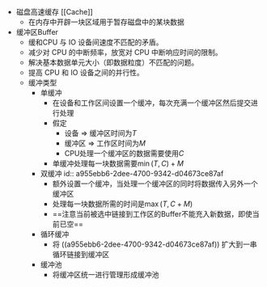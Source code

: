 - 磁盘高速缓存 [[Cache]]
	- 在内存中开辟一块区域用于暂存磁盘中的某块数据
- 缓冲区Buffer
	- 缓和CPU 与 IO 设备间速度不匹配的矛盾。
	- 减少对 CPU 的中断频率，放宽对 CPU 中断响应时间的限制。
	- 解决基本数据单元大小（即数据粒度）不匹配的问题。
	- 提高 CPU 和 IO 设备之间的并行性。
	- 缓冲类型
		- 单缓冲
			- 在设备和工作区间设置一个缓冲，每次充满一个缓冲区然后提交进行处理
			- 假定
				- 设备 => 缓冲区时间为$T$
				- 缓冲区 => 工作区时间为$M$
				- CPU处理一个缓冲区的数据需要使用$C$
			- 单缓冲处理每一块数据需要$\min (T, C) + M$
		- 双缓冲
		  id:: a955ebb6-2dee-4700-9342-d04673ce87af
			- 额外设置一个缓冲，当处理一个缓冲区的同时将数据传入另外一个缓冲区
			- 处理每一块数据所需的时间是$\max(T, C + M)$
			- ==注意当前被选中链接到工作区的Buffer不能充入新数据，即使当前已空==
		- 循环缓冲
			- 将 ((a955ebb6-2dee-4700-9342-d04673ce87af)) 扩大到一串循环链接到缓冲区
		- 缓冲池
			- 将缓冲区统一进行管理形成缓冲池
